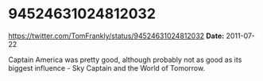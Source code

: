 # 94524631024812032
https://twitter.com/TomFrankly/status/94524631024812032
**Date:** 2011-07-22

Captain America was pretty good, although probably not as good as its biggest influence - Sky Captain and the World of Tomorrow.
